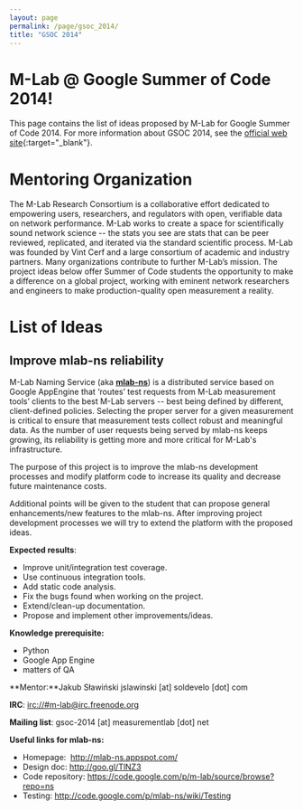 ```yaml
---
layout: page
permalink: /page/gsoc_2014/
title: "GSOC 2014"
---
```


# M-Lab @ Google Summer of Code 2014!

This page contains the list of ideas proposed by M-Lab for Google Summer of Code 2014. For more information about GSOC 2014, see the [official web site](https://www.google-melange.com/gsoc/homepage/google/gsoc2014){:target="_blank"}.

# Mentoring Organization

The M-Lab Research Consortium is a collaborative effort dedicated to empowering users, researchers, and regulators with open, verifiable data on network performance. M-Lab works to create a space for scientifically sound network science -- the stats you see are stats that can be peer reviewed, replicated, and iterated via the standard scientific process. M-Lab was founded by Vint Cerf and a large consortium of academic and industry partners. Many organizations contribute to further M-Lab’s mission. The project ideas below offer Summer of Code students the opportunity to make a difference on a global project, working with eminent network researchers and engineers to make production-quality open measurement a reality.

# List of Ideas

## Improve mlab-ns reliability

M-Lab Naming Service (aka [**mlab-ns**](http://mlab-ns.appspot.com/)) is a distributed service based on Google AppEngine that ‘routes’ test requests from M-Lab measurement tools’ clients to the best M-Lab servers -- best being defined by different, client-defined policies. Selecting the proper server for a given measurement is critical to ensure that measurement tests collect robust and meaningful data. As the number of user requests being served by mlab-ns keeps growing, its reliability is getting more and more critical for M-Lab's infrastructure.

The purpose of this project is to improve the mlab-ns development processes and modify platform code to increase its quality and decrease future maintenance costs.

Additional points will be given to the student that can propose general enhancements/new features to the mlab-ns. After improving project development processes we will try to extend the platform with the proposed ideas.

**Expected results**:

-   Improve unit/integration test coverage.
-   Use continuous integration tools.
-   Add static code analysis.
-   Fix the bugs found when working on the project.
-   Extend/clean-up documentation.
-   Propose and implement other improvements/ideas.

**Knowledge prerequisite:**

-   Python
-   Google App Engine
-   matters of QA

**Mentor:**Jakub Sławiński jslawinski \[at\] soldevelo \[dot\] com

**IRC**: [irc://#m-lab@irc.freenode.org](irc://#m-lab@irc.freenode.org)

**Mailing list**: gsoc-2014 \[at\] measurementlab \[dot\] net

**Useful links for mlab-ns:**

-   Homepage:  <http://mlab-ns.appspot.com/>
-   Design doc: <http://goo.gl/TlNZ3>
-   Code
    repository: <https://code.google.com/p/m-lab/source/browse?repo=ns>
-   Testing: <http://code.google.com/p/mlab-ns/wiki/Testing>